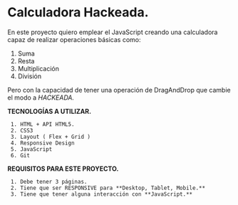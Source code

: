 # Calculadora Hackeada.
    	
 En este proyecto quiero emplear el JavaScript creando una calculadora capaz de realizar operaciones básicas como:
						

 1. Suma
 2. Resta
 3. Multiplicación
 4. División
 
 Pero con la capacidad de tener una operación de DragAndDrop que cambie el modo a *HACKEADA.*

**TECNOLOGÍAS A UTILIZAR.**

	 1. HTML + API HTML5.
	 2. CSS3
	 3. Layout ( Flex + Grid )
	 4. Responsive Design
	 5. JavaScript
	 6. Git

**REQUISITOS PARA ESTE PROYECTO.** 

		

	 1. Debe tener 3 páginas. 
	 2. Tiene que ser RESPONSIVE para **Desktop, Tablet, Mobile.** 
	 3. Tiene que tener alguna interacción con **JavaScript.**

